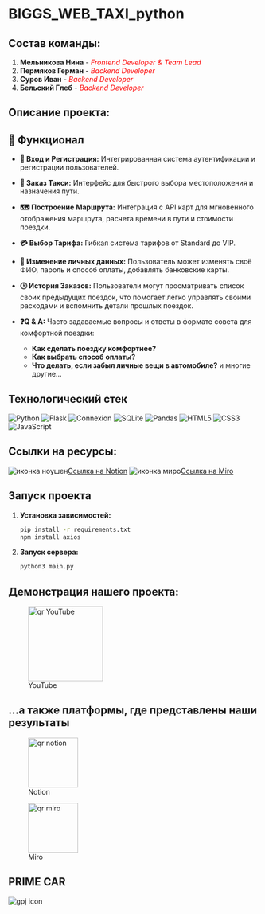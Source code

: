 # BIGGS_WEB_TAXI_python

## Состав команды:
1. **Мельникова Нина** - <span style="color:red">*Frontend Developer & Team Lead*</span>
2. **Пермяков Герман** - <span style="color:red">*Backend Developer*</span>
3. **Суров Иван** - <span style="color:red">*Backend Developer*</span>
4. **Бельский Глеб** - <span style="color:red">*Backend Developer*</span>

## Описание проекта:
  
## 🚀 Функционал

- **🔑 Вход и Регистрация:**
  Интегрированная система аутентификации и регистрации пользователей.

- **🚕 Заказ Такси:**
  Интерфейс для быстрого выбора местоположения и назначения пути.

- **🗺️ Построение Маршрута:**
  Интеграция с API карт для мгновенного отображения маршрута, расчета времени в пути и стоимости поездки.

- **💳 Выбор Тарифа:**
  Гибкая система тарифов от Standard до VIP.

- **👤 Изменение личных данных:**
  Пользователь может изменять своё ФИО, пароль и способ оплаты, добавлять банковские карты.

- **🕒 История Заказов:**
  Пользователи могут просматривать список своих предыдущих поездок, что помогает легко управлять своими расходами и вспомнить детали прошлых поездок.

- **❓Q & A:**
  Часто задаваемые вопросы и ответы в формате совета для комфортной поездки:
  - **Как сделать поездку комфортнее?** 
  - **Как выбрать способ оплаты?**
  - **Что делать, если забыл личные вещи в автомобиле?**
      и многие другие...

## Технологический стек

![Python](https://img.shields.io/badge/Python-3776AB?style=flat-square&logo=python&logoColor=white) ![Flask](https://img.shields.io/badge/Flask-000000?style=flat-square&logo=flask&logoColor=white) ![Connexion](https://img.shields.io/badge/Connexion-4EA94B?style=flat-square&logo=swagger&logoColor=white) ![SQLite](https://img.shields.io/badge/SQLite-07405E?style=flat-square&logo=sqlite&logoColor=white) ![Pandas](https://img.shields.io/badge/Pandas-150458?style=flat-square&logo=pandas&logoColor=white) ![HTML5](https://img.shields.io/badge/HTML5-E34F26?style=flat-square&logo=html5&logoColor=white) ![CSS3](https://img.shields.io/badge/CSS3-1572B6?style=flat-square&logo=css3&logoColor=white) ![JavaScript](https://img.shields.io/badge/JavaScript-F7DF1E?style=flat-square&logo=javascript&logoColor=black)


## Ссылки на ресурсы:
![иконка ноушен](https://github.com/nimelnikova/BIGGS_WEB_TAXI_python/blob/main/static/icons/Notion-3.png?raw=true)[Ссылка на Notion](https://useful-anglerfish-a49.notion.site/9e2f1ee6bf074eaa9858bff348959143?v=2587cb1beff741818c22f4f6eb655cb3&pvs=4)
![иконка миро](https://github.com/nimelnikova/BIGGS_WEB_TAXI_python/blob/main/static/icons/miro-2.png?raw=true)[Ссылка на Miro](https://miro.com/app/board/uXjVKaRqYCQ=/)

## Запуск проекта 

1. **Установка зависимостей:** 
    ```bash
    pip install -r requirements.txt
    npm install axios
    ```
2. **Запуск сервера:** 
    ```bash
    python3 main.py
    ```

## Демонстрация нашего проекта:
<figure>
  <img src="https://github.com/nimelnikova/BIGGS_WEB_TAXI_python/blob/main/static/icons/youtube.png" alt="qr YouTube" width="150">
  <figcaption>YouTube</figcaption>
</figure>

## ...а также платформы, где представлены наши результаты
<figure>
  <img src="https://github.com/nimelnikova/BIGGS_WEB_TAXI_python/blob/main/static/icons/notion.png" alt="qr notion" width="100">
  <figcaption>Notion</figcaption>
</figure>
<figure>
  <img src="https://github.com/nimelnikova/BIGGS_WEB_TAXI_python/blob/main/static/icons/miro.png" alt="qr miro" width="100">
  <figcaption>Miro</figcaption>
</figure>


## PRIME CAR 

![gpj icon](https://github.com/nimelnikova/BIGGS_WEB_TAXI_python/blob/main/static/icons/mix.jpg)



